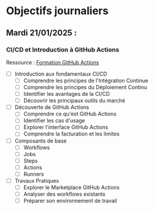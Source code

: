 # Objectifs journaliers

## Mardi 21/01/2025 :

### CI/CD et Introduction à GitHub Actions

Ressource : [Formation GitHub Actions](https://github.com/HachemiH/formation-github-actions)

- [ ] Introduction aux fondamentaux CI/CD
  - [ ] Comprendre les principes de l'Intégration Continue
  - [ ] Comprendre les principes du Déploiement Continu
  - [ ] Identifier les avantages de la CI/CD
  - [ ] Découvrir les principaux outils du marché

- [ ] Découverte de GitHub Actions
  - [ ] Comprendre ce qu'est GitHub Actions
  - [ ] Identifier les cas d'usage
  - [ ] Explorer l'interface GitHub Actions
  - [ ] Comprendre la facturation et les limites

- [ ] Composants de base
  - [ ] Workflows
  - [ ] Jobs
  - [ ] Steps
  - [ ] Actions
  - [ ] Runners

- [ ] Travaux Pratiques
  - [ ] Explorer le Marketplace GitHub Actions
  - [ ] Analyser des workflows existants
  - [ ] Préparer son environnement de travail 
